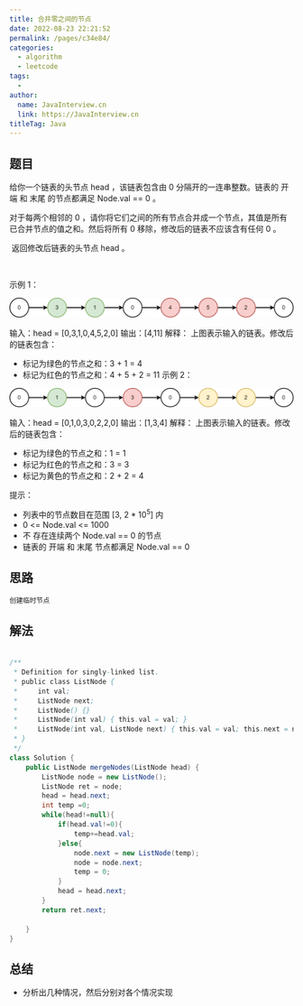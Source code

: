 ```yaml
---
title: 合并零之间的节点
date: 2022-08-23 22:21:52
permalink: /pages/c34e84/
categories:
  - algorithm
  - leetcode
tags:
  - 
author: 
  name: JavaInterview.cn
  link: https://JavaInterview.cn
titleTag: Java
---
```



## 题目

给你一个链表的头节点 head ，该链表包含由 0 分隔开的一连串整数。链表的 开端 和 末尾 的节点都满足 Node.val == 0 。

对于每两个相邻的 0 ，请你将它们之间的所有节点合并成一个节点，其值是所有已合并节点的值之和。然后将所有 0 移除，修改后的链表不应该含有任何 0 。

 返回修改后链表的头节点 head 。

 

示例 1：

![](/media/pictures/leetcode/ex1-1.png)

输入：head = [0,3,1,0,4,5,2,0]
输出：[4,11]
解释：
上图表示输入的链表。修改后的链表包含：
- 标记为绿色的节点之和：3 + 1 = 4
- 标记为红色的节点之和：4 + 5 + 2 = 11
示例 2：

![](/media/pictures/leetcode/ex2-1.png)

输入：head = [0,1,0,3,0,2,2,0]
输出：[1,3,4]
解释：
上图表示输入的链表。修改后的链表包含：
- 标记为绿色的节点之和：1 = 1
- 标记为红色的节点之和：3 = 3
- 标记为黄色的节点之和：2 + 2 = 4
 

提示：

- 列表中的节点数目在范围 [3, 2 * 10<sup>5</sup>] 内
- 0 <= Node.val <= 1000
- 不 存在连续两个 Node.val == 0 的节点
- 链表的 开端 和 末尾 节点都满足 Node.val == 0




## 思路

    创建临时节点

## 解法
```java

/**
 * Definition for singly-linked list.
 * public class ListNode {
 *     int val;
 *     ListNode next;
 *     ListNode() {}
 *     ListNode(int val) { this.val = val; }
 *     ListNode(int val, ListNode next) { this.val = val; this.next = next; }
 * }
 */
class Solution {
    public ListNode mergeNodes(ListNode head) {
        ListNode node = new ListNode();
        ListNode ret = node;
        head = head.next;
        int temp =0;
        while(head!=null){
            if(head.val!=0){
                temp+=head.val;
            }else{
                node.next = new ListNode(temp);
                node = node.next;
                temp = 0;
            }
            head = head.next;
        }
        return ret.next;

    }
}
```

## 总结

- 分析出几种情况，然后分别对各个情况实现 

